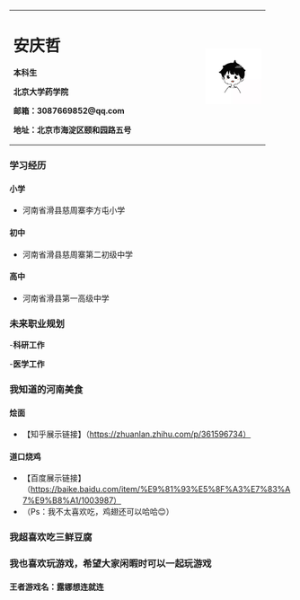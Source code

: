 <table border="0">
  <tr>
    <td width="75%">
      <h1>安庆哲</h1>
      <p><b>本科生</b></P>
      <P><b>北京大学药学院</b></P>
      <P><b>邮箱：3087669852@qq.com</b></p>
      <p><b>地址：北京市海淀区颐和园路五号</b></p>
    </td>
    <td width="25%">
      <img src="/anqingzhe.jpg" width="100">
    </td>
  </tr>
</table>

### 学习经历

#### 小学
- 河南省滑县慈周寨李方屯小学

#### 初中
- 河南省滑县慈周寨第二初级中学

#### 高中
- 河南省滑县第一高级中学

### 未来职业规划

-**科研工作**

-**医学工作**

### 我知道的河南美食

#### 烩面
- 【知乎展示链接】（https://zhuanlan.zhihu.com/p/361596734）

#### 道口烧鸡
- 【百度展示链接】（https://baike.baidu.com/item/%E9%81%93%E5%8F%A3%E7%83%A7%E9%B8%A1/1003987）
- （Ps：我不太喜欢吃，鸡翅还可以哈哈😊）

### 我超喜欢吃三鲜豆腐

### 我也喜欢玩游戏，希望大家闲暇时可以一起玩游戏

#### 王者游戏名：露娜想连就连 
